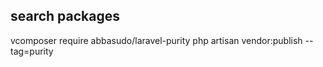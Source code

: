 
## search packages
vcomposer require abbasudo/laravel-purity
php artisan vendor:publish --tag=purity 
